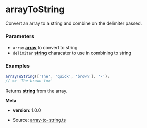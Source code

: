 <!-- Generated by documentation.js. Update this documentation by updating the source code. -->

# arrayToString

Convert an array to a string and combine on the delimiter passed.

### Parameters

*   `array` **[array][1]** to convert to string
*   `delimiter` **[string][2]** characater to use in combining to string

### Examples

```javascript
arrayToString(['The', 'quick', 'brown'], '-');
// => 'The-brown-fox'
```

Returns **[string][2]** from the array.

**Meta**

*   **version**: 1.0.0

[1]: https://developer.mozilla.org/docs/Web/JavaScript/Reference/Global_Objects/Array

[2]: https://developer.mozilla.org/docs/Web/JavaScript/Reference/Global_Objects/String


* Source: [array-to-string.ts](https://github.com/iamdevlinph/common-utils-pkg/blob/main/src/array-to-string/array-to-string.ts#L16-L17)